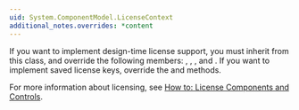 ```yaml
---
uid: System.ComponentModel.LicenseContext
additional_notes.overrides: *content
---
```


<p>If you want to implement design-time license support, you must inherit from this class, and override the following members: <xref href="System.ComponentModel.LicenseContext.UsageMode"></xref>, <xref href="System.ComponentModel.LicenseContext.GetSavedLicenseKey(System.Type,System.Reflection.Assembly)"></xref>, <xref href="System.ComponentModel.LicenseContext.GetService(System.Type)"></xref>, and <xref href="System.ComponentModel.LicenseContext.SetSavedLicenseKey(System.Type,System.String)"></xref>. If you want to implement saved license keys, override the <xref href="System.ComponentModel.LicenseContext.GetSavedLicenseKey(System.Type,System.Reflection.Assembly)"></xref> and <xref href="System.ComponentModel.LicenseContext.SetSavedLicenseKey(System.Type,System.String)"></xref> methods.  
  
 For more information about licensing, see [How to: License Components and Controls](http://msdn.microsoft.com/library/8e66c1ed-a445-4b26-8185-990b6e2bbd57).</p>


